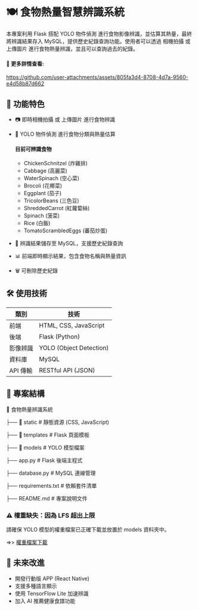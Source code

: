 # 🍽 食物熱量智慧辨識系統
本專案利用 Flask 搭配 YOLO 物件偵測 進行食物影像辨識，並估算其熱量，最終將辨識結果存入 MySQL，提供歷史紀錄查詢功能。使用者可以透過 相機拍攝 或 上傳圖片 進行食物熱量辨識，並且可以查詢過去的紀錄。

#### 🎥 更多詳情查看:
https://github.com/user-attachments/assets/805fa3d4-8708-4d7a-9560-e4d58b87d662

## 📌 功能特色
- 📷 即時相機拍攝 或 上傳圖片 進行食物辨識
- 🧠 YOLO 物件偵測 進行食物分類與熱量估算
    #### 目前可辨識食物
    - ChickenSchnitzel (炸雞排)
    - Cabbage (高麗菜)
    - WaterSpinach (空心菜)
    - Brocoli (花椰菜)
    - Eggplant (茄子)
    - TricolorBeans (三色豆)
    - ShreddedCarrot (紅蘿蔔絲)
    - Spinach (菠菜)
    - Rice (白飯)
    - TomatoScrambledEggs (蕃茄炒蛋)

- 💾 辨識結果儲存至 MySQL，支援歷史紀錄查詢
- 📊 前端即時顯示結果，包含食物名稱與熱量資訊
- 🗑 可刪除歷史紀錄

## 🛠️ 使用技術
| 類別    | 技術
|---------|--------------------------
| 前端    | HTML, CSS, JavaScript
| 後端    | Flask (Python)
| 影像辨識 | YOLO (Object Detection)
| 資料庫   | MySQL
| API 傳輸 | RESTful API (JSON)

## 📌 專案結構
📂 食物熱量辨識系統

├── 📁 static        # 靜態資源 (CSS, JavaScript)

├── 📁 templates     # Flask 頁面模板

├── 📂 models        # YOLO 模型檔案

├── app.py          # Flask 後端主程式

├── database.py     # MySQL 連線管理

├── requirements.txt # 依賴套件清單

├── README.md       # 專案說明文件

### ⚠️ 權重缺失：因為 LFS 超出上限
請確保 YOLO 模型的權重檔案已正確下載並放置於 models 資料夾中。

=>> [權重檔案下載](https://drive.google.com/drive/folders/1nwIArQ_Wjk9KglTm61v-jepH-jKNHD7U?usp=drive_link)

##

## 📜 未來改進
- 開發行動版 APP (React Native)
- 支援多種語言顯示
- 使用 TensorFlow Lite 加速辨識
- 加入 AI 推薦健康食譜功能


